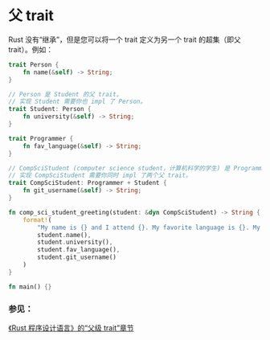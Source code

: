 # 父 trait

Rust 没有“继承”，但是您可以将一个 trait 定义为另一个 trait 的超集（即父 trait）。例如：

```rust
trait Person {
    fn name(&self) -> String;
}

// Person 是 Student 的父 trait。
// 实现 Student 需要你也 impl 了 Person。
trait Student: Person {
    fn university(&self) -> String;
}

trait Programmer {
    fn fav_language(&self) -> String;
}

// CompSciStudent (computer science student，计算机科学的学生) 是 Programmer 和 Student 两者的子类。
// 实现 CompSciStudent 需要你同时 impl 了两个父 trait。
trait CompSciStudent: Programmer + Student {
    fn git_username(&self) -> String;
}

fn comp_sci_student_greeting(student: &dyn CompSciStudent) -> String {
    format!(
        "My name is {} and I attend {}. My favorite language is {}. My Git username is {}",
        student.name(),
        student.university(),
        student.fav_language(),
        student.git_username()
    )
}

fn main() {}
```

### 参见：

[《Rust 程序设计语言》的“父级 trait”章节][trpl_supertraits]

[trpl_supertraits]: https://rustwiki.org/zh-CN/book/ch19-03-advanced-traits.html#using-supertraits-to-require-one-traits-functionality-within-another-trait

